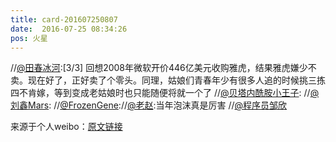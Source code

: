 ```yaml
---
title: card-201607250807
date:  2016-07-25 08:34:26
pos: 火星
---
```

//<a href='/n/田春冰河'>@田春冰河</a>:[3/3] 回想2008年微软开价446亿美元收购雅虎，结果雅虎嫌少不卖。现在好了，正好卖了个零头。同理，姑娘们青春年少有很多人追的时候挑三拣四不肯嫁，等到变成老姑娘时也只能随便将就一个了 //<a href='/n/贝塔内酰胺小王子'>@贝塔内酰胺小王子</a>: //<a href='/n/刘鑫Mars'>@刘鑫Mars</a>: //<a href='/n/FrozenGene'>@FrozenGene</a>://<a href='/n/老赵'>@老赵</a>:当年泡沫真是厉害 //<a href='/n/程序员邹欣'>@程序员邹欣</a>

来源于个人weibo：[原文链接](https://m.weibo.cn/status/E0rb5lBXK?mblogid=E0rb5lBXK)